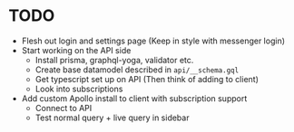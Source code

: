 # TODO

- Flesh out login and settings page (Keep in style with messenger login)
- Start working on the API side
  - Install prisma, graphql-yoga, validator etc.
  - Create base datamodel described in `api/__schema.gql`
  - Get typescript set up on API (Then think of adding to client)
  - Look into subscriptions
- Add custom Apollo install to client with subscription support
  - Connect to API
  - Test normal query + live query in sidebar
